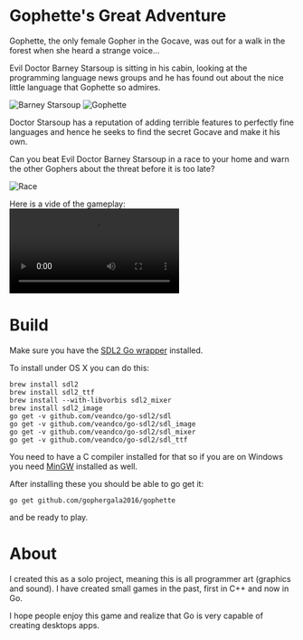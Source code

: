 # Gophette's Great Adventure

Gophette, the only female Gopher in the Gocave, was out for a walk in the forest when she heard a strange voice...

Evil Doctor Barney Starsoup is sitting in his cabin, looking at the programming language news groups and he has found out about the nice little language that Gophette so admires.

![Barney Starsoup](https://raw.githubusercontent.com/gophergala2016/gophette/master/screenshots/barney_starsoup.png)
![Gophette](https://raw.githubusercontent.com/gophergala2016/gophette/master/screenshots/gophette.png)

Doctor Starsoup has a reputation of adding terrible features to perfectly fine languages and hence he seeks to find the secret Gocave and make it his own.

Can you beat Evil Doctor Barney Starsoup in a race to your home and warn the other Gophers about the threat before it is too late?

![Race](https://raw.githubusercontent.com/gophergala2016/gophette/master/screenshots/race.png)

Here is a vide of the gameplay:
![Gameplay](https://github.com/gophergala2016/gophette/raw/master/screenshots/gameplay.flv)

# Build

Make sure you have the [SDL2 Go wrapper](https://github.com/veandco/go-sdl2) installed.

To install under OS X you can do this:

    brew install sdl2
    brew install sdl2_ttf
    brew install --with-libvorbis sdl2_mixer
    brew install sdl2_image
    go get -v github.com/veandco/go-sdl2/sdl
    go get -v github.com/veandco/go-sdl2/sdl_image
    go get -v github.com/veandco/go-sdl2/sdl_mixer
    go get -v github.com/veandco/go-sdl2/sdl_ttf

You need to have a C compiler installed for that so if you are on Windows you need [MinGW](http://sourceforge.net/projects/mingw/files/) installed as well.

After installing these you should be able to go get it:

    go get github.com/gophergala2016/gophette

and be ready to play.

# About

I created this as a solo project, meaning this is all programmer art (graphics and sound). I have created small games in the past, first in C++ and now in Go.

I hope people enjoy this game and realize that Go is very capable of creating desktops apps.